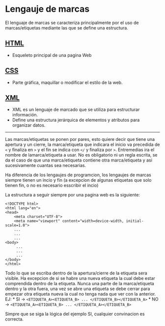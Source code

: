 # Lengauje de marcas
El lenguaje de marcas se caracteriza principalmente por el uso de marcas/etiquetas mediante las que se define una estructura.

## [HTML](./HTML)
* Esqueleto principal de una pagina Web

## [CSS](./CSS)
* Parte gráfica, maquillar o modificar el estilo de la web.

## [XML](./XML)
* XML es un lenguaje de marcado que se utiliza para estructurar información.
* Define una estructura jerárquica de elementos y atributos para organizar datos.
---
Las marcas/etiquetas se ponen por pares, esto quiere decir que tiene una apertura y un cierre, la marca/etiqueta que indicara el inicio va precedida de `<` y finaliza en `>` y el fin se indica con `</` y finaliza por `>`. Entremedias ira el nombre de lamarca/etiqueta a usar.
No es obligatorio ni un regla escrita, se da el caso de que una marca/etiqueta contiene otra marca/etiqueta y asi sucesivamente cuantas sea necesarias.

Ha diferencia de los lengaujes de programcion, los lengaujes de marcas siempre tienen un incio y fin (a excepcion de algunas etiquetas que solo tienen fin, o no es necesario esscribir el incio)

La estructura a seguir siempre por una pagina web es la siguiente:
```
<!DOCTYPE html>
<html lang="en">
<head>
	<meta charset="UTF-8">
	<meta name="viewport" content="width=device-width, initial-scale=1.0">
	...
	...
	...
<body>
 	 ...
 	 ...
 	 ...
</body>
</html>
```

Todo lo que se escriba dentro de la apertura/cierre de la etiqueta sera visible. Ha excepcion de si se habre una nueva etiqueta la cual debe estar comprendida dentro de la etiqueta. Nunca una parte de la marca/etiqueta dentro y la otra fuera, una vez se abre una etiqueta se debe cerrar para empezar otra etiqueta nueva la cual no tenga nada que ver con la anterior.
	EJ: 
 	* SI -> `<ETIQUETA_A><ETIQUETA_B> ... </ETIQUETA_B></ETIQUETA_A>`
  	* NO -> `<ETIQUETA_A><ETIQUETA_B> ... </ETIQUETA_A></ETIQUETA_B>`
   
Simpre que se siga la lógica del ejemplo SI, cualquier convinacion es correcta.
